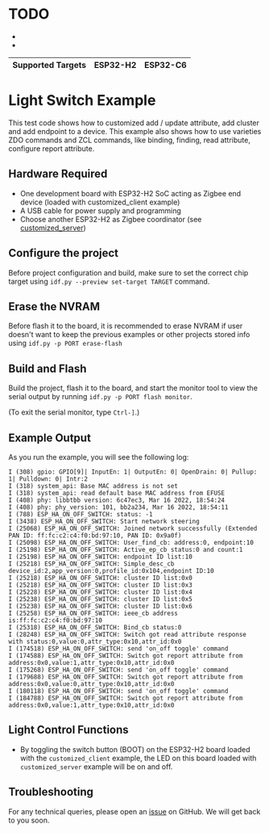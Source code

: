 # TODO
* 
* 



| Supported Targets | ESP32-H2 | ESP32-C6 |
| ----------------- | -------- | -------- |

# Light Switch Example 

This test code shows how to customized add / update attribute, add cluster and add endpoint to a device. This example also shows how to use varieties ZDO commands and ZCL commands, like binding, finding, read attribute, configure report attribute.

## Hardware Required

* One development board with ESP32-H2 SoC acting as Zigbee end device (loaded with customized_client example)
* A USB cable for power supply and programming
* Choose another ESP32-H2 as Zigbee coordinator (see [customized_server](../customized_server/))

## Configure the project

Before project configuration and build, make sure to set the correct chip target using `idf.py --preview set-target TARGET` command.

## Erase the NVRAM 

Before flash it to the board, it is recommended to erase NVRAM if user doesn't want to keep the previous examples or other projects stored info 
using `idf.py -p PORT erase-flash`

## Build and Flash

Build the project, flash it to the board, and start the monitor tool to view the serial output by running `idf.py -p PORT flash monitor`.

(To exit the serial monitor, type ``Ctrl-]``.)

## Example Output

As you run the example, you will see the following log:

```
I (308) gpio: GPIO[9]| InputEn: 1| OutputEn: 0| OpenDrain: 0| Pullup: 1| Pulldown: 0| Intr:2
I (318) system_api: Base MAC address is not set
I (318) system_api: read default base MAC address from EFUSE
I (408) phy: libbtbb version: 6c47ec3, Mar 16 2022, 18:54:24
I (408) phy: phy_version: 101, bb2a234, Mar 16 2022, 18:54:11
I (788) ESP_HA_ON_OFF_SWITCH: status: -1
I (3438) ESP_HA_ON_OFF_SWITCH: Start network steering
I (25068) ESP_HA_ON_OFF_SWITCH: Joined network successfully (Extended PAN ID: ff:fc:c2:c4:f0:bd:97:10, PAN ID: 0x9a0f)
I (25098) ESP_HA_ON_OFF_SWITCH: User_find_cb: address:0, endpoint:10
I (25198) ESP_HA_ON_OFF_SWITCH: Active_ep_cb status:0 and count:1
I (25198) ESP_HA_ON_OFF_SWITCH: endpoint ID list:10
I (25218) ESP_HA_ON_OFF_SWITCH: Simple_desc_cb device_id:2,app_version:0,profile_id:0x104,endpoint ID:10
I (25218) ESP_HA_ON_OFF_SWITCH: cluster ID list:0x0
I (25218) ESP_HA_ON_OFF_SWITCH: cluster ID list:0x3
I (25228) ESP_HA_ON_OFF_SWITCH: cluster ID list:0x4
I (25238) ESP_HA_ON_OFF_SWITCH: cluster ID list:0x5
I (25238) ESP_HA_ON_OFF_SWITCH: cluster ID list:0x6
I (25258) ESP_HA_ON_OFF_SWITCH: ieee_cb address is:ff:fc:c2:c4:f0:bd:97:10
I (25318) ESP_HA_ON_OFF_SWITCH: Bind_cb status:0
I (28248) ESP_HA_ON_OFF_SWITCH: Switch got read attribute response with status:0,value:0,attr_type:0x10,attr_id:0x0
I (174518) ESP_HA_ON_OFF_SWITCH: send 'on_off toggle' command
I (174588) ESP_HA_ON_OFF_SWITCH: Switch got report attribute from address:0x0,value:1,attr_type:0x10,attr_id:0x0
I (175268) ESP_HA_ON_OFF_SWITCH: send 'on_off toggle' command
I (179688) ESP_HA_ON_OFF_SWITCH: Switch got report attribute from address:0x0,value:0,attr_type:0x10,attr_id:0x0
I (180118) ESP_HA_ON_OFF_SWITCH: send 'on_off toggle' command
I (184788) ESP_HA_ON_OFF_SWITCH: Switch got report attribute from address:0x0,value:1,attr_type:0x10,attr_id:0x0
```

## Light Control Functions

 * By toggling the switch button (BOOT) on the ESP32-H2 board loaded with the `customized_client` example, the LED on this board loaded with `customized_server` example will be on and off.


## Troubleshooting

For any technical queries, please open an [issue](https://github.com/espressif/esp-zigbee-sdk/issues) on GitHub. We will get back to you soon.
